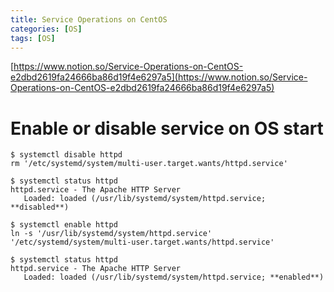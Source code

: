 ```yaml
---
title: Service Operations on CentOS
categories: [OS]
tags: [OS]
---
```


[https://www.notion.so/Service-Operations-on-CentOS-e2dbd2619fa24666ba86d19f4e6297a5](https://www.notion.so/Service-Operations-on-CentOS-e2dbd2619fa24666ba86d19f4e6297a5)


# Enable or disable service on OS start


```shell
$ systemctl disable httpd
rm '/etc/systemd/system/multi-user.target.wants/httpd.service'

$ systemctl status httpd
httpd.service - The Apache HTTP Server
   Loaded: loaded (/usr/lib/systemd/system/httpd.service; **disabled**)
```


```shell
$ systemctl enable httpd
ln -s '/usr/lib/systemd/system/httpd.service' '/etc/systemd/system/multi-user.target.wants/httpd.service'

$ systemctl status httpd
httpd.service - The Apache HTTP Server
   Loaded: loaded (/usr/lib/systemd/system/httpd.service; **enabled**)
```

